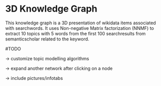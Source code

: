#  3D Knowledge Graph

This knowledge graph is a 3D presentation of wikidata items associated with searchwords.
It uses Non-negative Matrix factorization (NNMF) to extract 10 topics with 5 words from the first 100 searchresults from semanticscholar
related to the keyword. 

#TODO

-> customize topic modelling algorithms 

-> expand another network after clicking on a node 

-> include pictures/infotabs 
